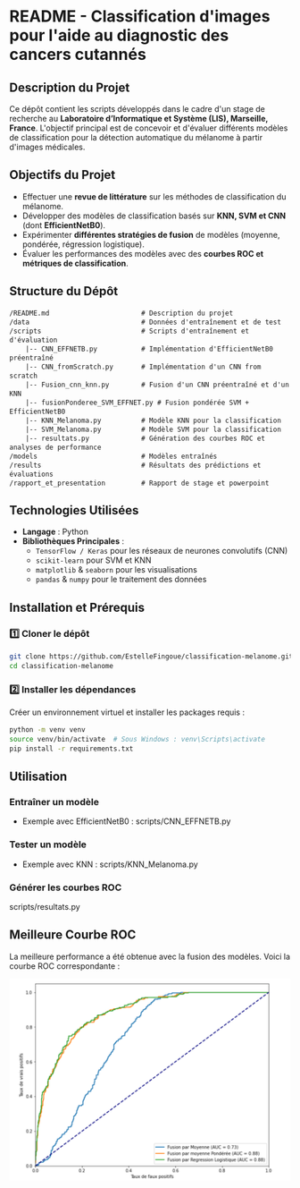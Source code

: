 # README - Classification d'images pour l'aide au diagnostic des cancers cutannés

## Description du Projet
Ce dépôt contient les scripts développés dans le cadre d'un stage de recherche au **Laboratoire d’Informatique et Système (LIS), Marseille, France**. L'objectif principal est de concevoir et d'évaluer différents modèles de classification pour la détection automatique du mélanome à partir d'images médicales.

## Objectifs du Projet
- Effectuer une **revue de littérature** sur les méthodes de classification du mélanome.
- Développer des modèles de classification basés sur **KNN, SVM et CNN** (dont **EfficientNetB0**).
- Expérimenter **différentes stratégies de fusion** de modèles (moyenne, pondérée, régression logistique).
- Évaluer les performances des modèles avec des **courbes ROC et métriques de classification**.

## Structure du Dépôt
```
/README.md                       # Description du projet
/data                            # Données d'entraînement et de test
/scripts                         # Scripts d'entraînement et d'évaluation
    |-- CNN_EFFNETB.py           # Implémentation d'EfficientNetB0 préentraîné
    |-- CNN_fromScratch.py       # Implémentation d'un CNN from scratch
    |-- Fusion_cnn_knn.py        # Fusion d'un CNN préentraîné et d'un KNN
    |-- fusionPonderee_SVM_EFFNET.py # Fusion pondérée SVM + EfficientNetB0
    |-- KNN_Melanoma.py          # Modèle KNN pour la classification
    |-- SVM_Melanoma.py          # Modèle SVM pour la classification
    |-- resultats.py             # Génération des courbes ROC et analyses de performance
/models                          # Modèles entraînés
/results                         # Résultats des prédictions et évaluations
/rapport_et_presentation         # Rapport de stage et powerpoint
```

## Technologies Utilisées
- **Langage** : Python
- **Bibliothèques Principales** :
  - `TensorFlow / Keras` pour les réseaux de neurones convolutifs (CNN)
  - `scikit-learn` pour SVM et KNN
  - `matplotlib` & `seaborn` pour les visualisations
  - `pandas` & `numpy` pour le traitement des données

## Installation et Prérequis
### 1️⃣ Cloner le dépôt
```bash
git clone https://github.com/EstelleFingoue/classification-melanome.git
cd classification-melanome
```

### 2️⃣ Installer les dépendances
Créer un environnement virtuel et installer les packages requis :
```bash
python -m venv venv
source venv/bin/activate  # Sous Windows : venv\Scripts\activate
pip install -r requirements.txt
```

##  Utilisation
###  Entraîner un modèle
- Exemple avec EfficientNetB0 :
scripts/CNN_EFFNETB.py 

###  Tester un modèle
- Exemple avec KNN :
scripts/KNN_Melanoma.py

###  Générer les courbes ROC
 scripts/resultats.py 



## Meilleure Courbe ROC

La meilleure performance a été obtenue avec la fusion des modèles. Voici la courbe ROC correspondante :

![Courbe ROC - Meilleure Fusion](results/resultats_fusions.png)


